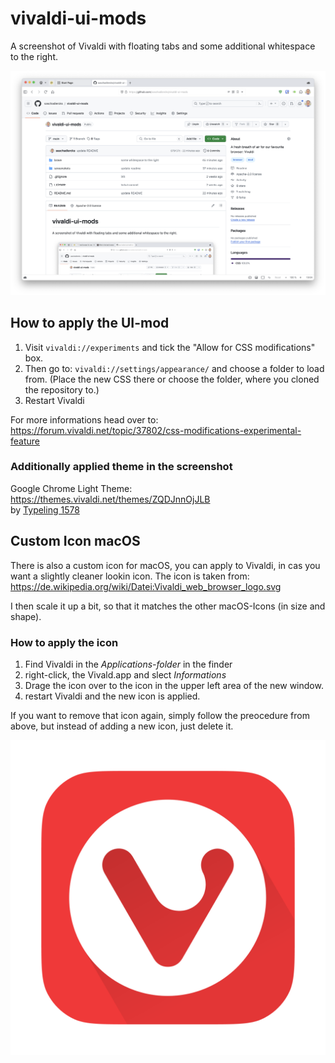 # vivaldi-ui-mods

A screenshot of Vivaldi with floating tabs and some additional whitespace to the right.

![Vivaldi with a slightly modded UI](/screenshots/floating-tabs-full.png)

## How to apply the UI-mod
1. Visit `vivaldi://experiments` and tick the "Allow for CSS modifications" box.
2. Then go to: `vivaldi://settings/appearance/` and choose a folder to load from. (Place the new CSS there or choose the folder, where you cloned the repository to.)
3. Restart Vivaldi

For more informations head over to:<br/>
https://forum.vivaldi.net/topic/37802/css-modifications-experimental-feature

### Additionally applied theme in the screenshot
Google Chrome Light Theme: https://themes.vivaldi.net/themes/ZQDJnnOjJLB <br/>
by [Typeling 1578](https://themes.vivaldi.net/users/typeling1578)

## Custom Icon macOS
There is also a custom icon for macOS, you can apply to Vivaldi, in cas you want a slightly cleaner lookin icon.
The icon is taken from:
https://de.wikipedia.org/wiki/Datei:Vivaldi_web_browser_logo.svg

I then scale it up a bit, so that it matches the other macOS-Icons (in size and shape).

### How to apply the icon
1. Find Vivaldi in the _Applications-folder_ in the finder
2. right-click, the Vivald.app and slect _Informations_
3. Drage the icon over to the icon in the upper left area of the new window.
4. restart Vivaldi and the new icon is applied.

If you want to remove that icon again, simply follow the preocedure from above, but instead of adding a new icon, just delete it.

![Flat Vivaldi Iocn](/custom-icon/vivaldi-icon-mac.png)
